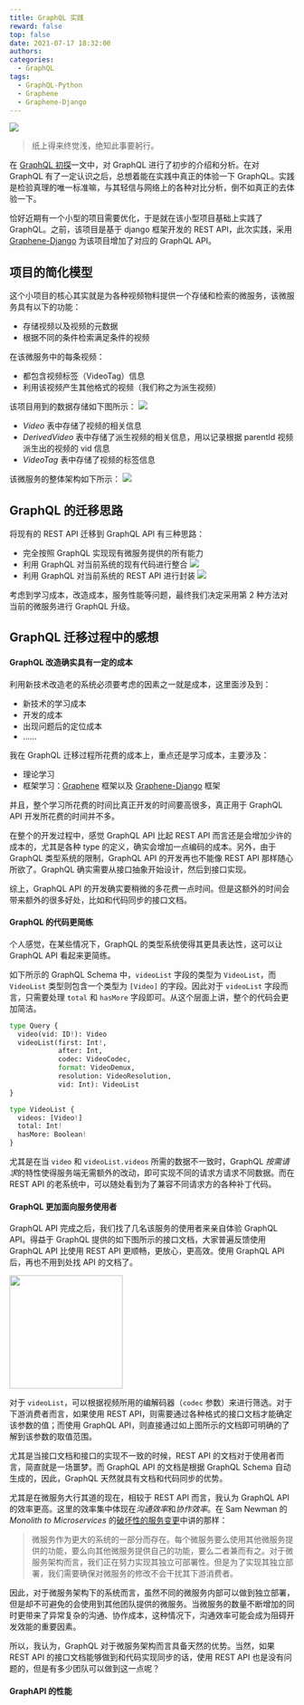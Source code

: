 ```yaml
---
title: GraphQL 实践
reward: false
top: false
date: 2021-07-17 18:32:00
authors:
categories:
  - GraphQL
tags:
  - GraphQL-Python
  - Graphene
  - Graphene-Django
---
```


![](1.png)

> 纸上得来终觉浅，绝知此事要躬行。

在 [GraphQL 初探](/2021/06/15/Preliminary-Exploration-of-the-GraphQL/)一文中，对 GraphQL 进行了初步的介绍和分析。在对 GraphQL 有了一定认识之后，总想着能在实践中真正的体验一下 GraphQL。实践是检验真理的唯一标准嘛，与其轻信与网络上的各种对比分析，倒不如真正的去体验一下。

恰好近期有一个小型的项目需要优化，于是就在该小型项目基础上实践了 GraphQL。之前，该项目是基于 django 框架开发的 REST API，此次实践，采用 [Graphene-Django](https://github.com/graphql-python/graphene-django) 为该项目增加了对应的 GraphQL API。

<!--more-->

## 项目的简化模型
这个小项目的核心其实就是为各种视频物料提供一个存储和检索的微服务，该微服务具有以下的功能：
* 存储视频以及视频的元数据
* 根据不同的条件检索满足条件的视频

在该微服务中的每条视频：
* 都包含视频标签（VideoTag）信息
* 利用该视频产生其他格式的视频（我们称之为派生视频）

该项目用到的数据存储如下图所示：
![](2.png)

* *Video* 表中存储了视频的相关信息
* *DerivedVideo* 表中存储了派生视频的相关信息，用以记录根据 parentId 视频派生出的视频的 vid 信息
* *VideoTag* 表中存储了视频的标签信息

该微服务的整体架构如下所示：
![](3.png)

## GraphQL 的迁移思路
将现有的 REST API 迁移到 GraphQL API 有三种思路：
* 完全按照 GraphQL 实现现有微服务提供的所有能力
* 利用 GraphQL 对当前系统的现有代码进行整合
  ![](4.png)
* 利用 GraphQL 对当前系统的 REST API 进行封装
  ![](5.png)

考虑到学习成本，改造成本，服务性能等问题，最终我们决定采用第 2 种方法对当前的微服务进行 GraphQL 升级。

## GraphQL 迁移过程中的感想
#### GraphQL 改造确实具有一定的成本
利用新技术改造老的系统必须要考虑的因素之一就是成本，这里面涉及到：
* 新技术的学习成本
* 开发的成本
* 出现问题后的定位成本
* ……

我在 GraphQL 迁移过程所花费的成本上，重点还是学习成本，主要涉及：
* 理论学习
* 框架学习：[Graphene](https://docs.graphene-python.org/en/stable/) 框架以及 [Graphene-Django](https://docs.graphene-python.org/projects/django/en/latest/) 框架

并且，整个学习所花费的时间比真正开发的时间要高很多，真正用于 GraphQL API 开发所花费的时间并不多。

在整个的开发过程中，感觉 GraphQL API 比起 REST API 而言还是会增加少许的成本的，尤其是各种 type 的定义，确实会增加一点编码的成本。另外，由于 GraphQL 类型系统的限制，GraphQL API 的开发再也不能像 REST API 那样随心所欲了。GraphQL 确实需要从接口抽象开始设计，然后到接口实现。

综上，GraphQL API 的开发确实要稍微的多花费一点时间。但是这额外的时间会带来额外的很多好处，比如和代码同步的接口文档。

#### GraphQL 的代码更简练
个人感觉，在某些情况下，GraphQL 的类型系统使得其更具表达性，这可以让 GraphQL API 看起来更简练。

如下所示的 GraphQL Schema 中，`videoList` 字段的类型为 `VideoList`，而 `VideoList` 类型则包含一个类型为 `[Video]` 的字段。因此对于 `videoList` 字段而言，只需要处理 `total` 和 `hasMore` 字段即可。从这个层面上讲，整个的代码会更加简洁。

``` python
type Query {
  video(vid: ID!): Video
  videoList(first: Int!, 
            after: Int, 
            codec: VideoCodec, 
            format: VideoDemux, 
            resolution: VideoResolution, 
            vid: Int): VideoList
}

type VideoList {
  videos: [Video!]
  total: Int!
  hasMore: Boolean!
}
```

尤其是在当 `video` 和 `videoList.videos` 所需的数据不一致时，GraphQL *按需请求*的特性使得服务端无需额外的改动，即可实现不同的请求方请求不同数据。而在 REST API 的老系统中，可以随处看到为了兼容不同请求方的各种补丁代码。

#### GraphQL 更加面向服务使用者
GraphQL API 完成之后，我们找了几名该服务的使用者来亲自体验 GraphQL API。得益于 GraphQL 提供的如下图所示的接口文档，大家普遍反馈使用 GraphQL API 比使用 REST API 更顺畅，更放心，更高效。使用 GraphQL API 后，再也不用到处找 API 的文档了。

<p><img src="/2021/07/17/The-First-Python-Project-For-GraphQL/6.gif" width="200px"></p>

对于 `videoList`，可以根据视频所用的编解码器（`codec` 参数）来进行筛选。对于下游消费者而言，如果使用 REST API，则需要通过各种格式的接口文档才能确定该参数的值；而使用 GraphQL API，则直接通过如上图所示的文档即可明确的了解到该参数的取值范围。

尤其是当接口文档和接口的实现不一致的时候，REST API 的文档对于使用者而言，简直就是一场噩梦。而 GraphQL API 的文档是根据 GraphQL Schema 自动生成的，因此，GraphQL 天然就具有文档和代码同步的优势。

尤其是在微服务大行其道的现在，相较于 REST API 而言，我认为 GraphQL API 的效率更高。这里的效率集中体现在*沟通效率*和*协作效率*。在 Sam Newman 的 *Monolith to Microservices* 的[破坏性的服务变更](/monolith-to-microservices/docs/Breaking_Changes.html)中讲的那样：

> 微服务作为更大的系统的一部分而存在。每个微服务要么使用其他微服务提供的功能，要么向其他微服务提供自己的功能，要么二者兼而有之。对于微服务架构而言，我们正在努力实现其独立可部署性。但是为了实现其独立部署，我们需要确保对微服务的修改不会干扰其下游消费者。

因此，对于微服务架构下的系统而言，虽然不同的微服务内部可以做到独立部署，但是却不可避免的会使用到其他团队提供的微服务。当微服务的数量不断增加的同时更带来了异常复杂的沟通、协作成本，这种情况下，沟通效率可能会成为阻碍开发效能的重要因素。

所以，我认为，GraphQL 对于微服务架构而言具备天然的优势。当然，如果 REST API 的接口文档能够做到和代码实现同步的话，使用 REST API 也是没有问题的，但是有多少团队可以做到这一点呢？

#### GraphAPI 的性能